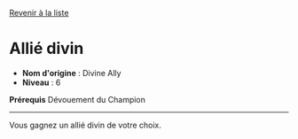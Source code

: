 [Revenir à la liste](list.md)

# Allié divin

 * **Nom d'origine** : Divine Ally
 * **Niveau** : 6


<p><strong>Prérequis</strong> Dévouement du Champion</p>
<hr>
<p>Vous gagnez un allié divin de votre choix.</p>